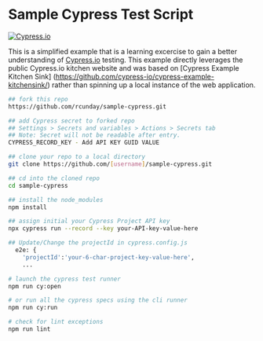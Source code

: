 # Sample Cypress Test Script
[![Cypress.io](https://img.shields.io/badge/tested%20with-Cypress-04C38E.svg)](https://www.cypress.io/)

This is a simplified example that is a learning excercise to gain a better understanding of [Cypress.io](https://www.cypress.io/) testing.  This example directly leverages the public Cypress.io kitchen website and was based on [Cypress Example Kitchen Sink] (https://github.com/cypress-io/cypress-example-kitchensink/) rather than spinning up a local
instance of the web application.


```bash
## fork this repo 
https://github.com/rcunday/sample-cypress.git

## add Cypress secret to forked repo
## Settings > Secrets and variables > Actions > Secrets tab
## Note: Secret will not be readable after entry.
CYPRESS_RECORD_KEY - Add API KEY GUID VALUE

## clone your repo to a local directory
git clone https://github.com/[username]/sample-cypress.git

## cd into the cloned repo
cd sample-cypress

## install the node_modules
npm install

## assign initial your Cypress Project API key
npx cypress run --record --key your-API-key-value-here

## Update/Change the projectId in cypress.config.js
  e2e: {
    'projectId':'your-6-char-project-key-value-here',
    ...

# launch the cypress test runner
npm run cy:open

# or run all the cypress specs using the cli runner
npm run cy:run

# check for lint exceptions
npm run lint
```